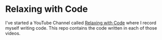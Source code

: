 # Relaxing with Code

I've started a YouTube Channel called [Relaxing with Code](https://www.youtube.com/channel/UCtuuC26V9NnEcdSKpIP15hw/) where I record myself writing code. This repo contains the code written in each of those videos.
